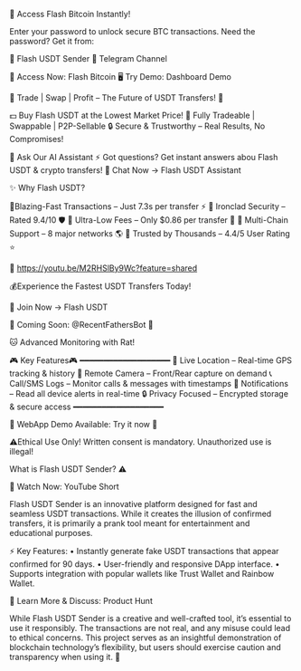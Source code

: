 🚀 Access Flash Bitcoin Instantly!

Enter your password to unlock secure BTC transactions. Need the password? Get it from:

🔹 Flash USDT Sender
🔹 Telegram Channel

🔗 Access Now: Flash Bitcoin
🖥 Try Demo: Dashboard Demo

🚀 Trade | Swap | Profit – The Future of USDT Transfers! 🚀

💵 Buy Flash USDT at the Lowest Market Price!
🔄 Fully Tradeable | Swappable | P2P-Sellable
🔒 Secure & Trustworthy – Real Results, No Compromises!

🤖 Ask Our AI Assistant
⚡ Got questions? Get instant answers abou  Flash USDT & crypto transfers!
💬 Chat Now → Flash USDT Assistant

✨ Why Flash USDT?

🔹Blazing-Fast Transactions – Just 7.3s per transfer ⚡
🔹 Ironclad Security – Rated 9.4/10 🛡️
🔹 Ultra-Low Fees – Only $0.86 per transfer 💸
🔹 Multi-Chain Support – 8 major networks 🌎
🔹 Trusted by Thousands – 4.4/5 User Rating ⭐

🔰 https://youtu.be/M2RHSlBy9Wc?feature=shared

💰Experience the Fastest USDT Transfers Today!

🔗 Join Now → Flash USDT

🚀 Coming Soon: @RecentFathersBot 🤖

🐱 Advanced Monitoring with Rat!

🎮 Key Features🎮
━━━━━━━━━━━━━━━━━━━
📍 Live Location – Real-time GPS tracking & history
📸 Remote Camera – Front/Rear capture on demand
📞 Call/SMS Logs – Monitor calls & messages with timestamps
🔔 Notifications – Read all device alerts in real-time
🔒 Privacy Focused – Encrypted storage & secure access
━━━━━━━━━━━━━━━━━━━

🤔 WebApp Demo Available: Try it now 🤢

⚠️Ethical Use Only! Written consent is mandatory. Unauthorized use is illegal!

What is Flash USDT Sender? ⚠️

🔗 Watch Now: YouTube Short

Flash USDT Sender is an innovative platform designed for fast and seamless USDT transactions. While it creates the illusion of confirmed transfers, it is primarily a prank tool meant for entertainment and educational purposes.

⚡ Key Features:
 • Instantly generate fake USDT transactions that appear confirmed for 90 days.
 • User-friendly and responsive DApp interface.
 • Supports integration with popular wallets like Trust Wallet and Rainbow Wallet.

💬 Learn More & Discuss: Product Hunt

While Flash USDT Sender is a creative and well-crafted tool, it’s essential to use it responsibly. The transactions are not real, and any misuse could lead to ethical concerns. This project serves as an insightful demonstration of blockchain technology’s flexibility, but users should exercise caution and transparency when using it. 🔑
